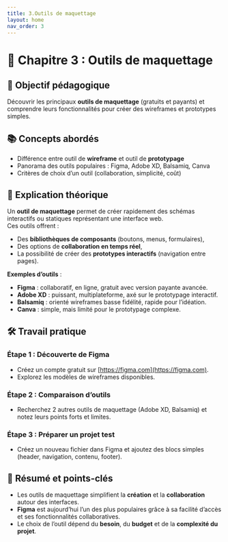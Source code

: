 ```yaml
---
title: 3.Outils de maquettage
layout: home
nav_order: 3
---
```


# 📘 Chapitre 3 : Outils de maquettage

## 🎯 Objectif pédagogique  
Découvrir les principaux **outils de maquettage** (gratuits et payants) et comprendre leurs fonctionnalités pour créer des wireframes et prototypes simples.

## 📚 Concepts abordés  
- Différence entre outil de **wireframe** et outil de **prototypage**  
- Panorama des outils populaires : Figma, Adobe XD, Balsamiq, Canva  
- Critères de choix d’un outil (collaboration, simplicité, coût)

## 🧠 Explication théorique  
Un **outil de maquettage** permet de créer rapidement des schémas interactifs ou statiques représentant une interface web.  
Ces outils offrent :  
- Des **bibliothèques de composants** (boutons, menus, formulaires),  
- Des options de **collaboration en temps réel**,  
- La possibilité de créer des **prototypes interactifs** (navigation entre pages).  

**Exemples d’outils** :  
- **Figma** : collaboratif, en ligne, gratuit avec version payante avancée.  
- **Adobe XD** : puissant, multiplateforme, axé sur le prototypage interactif.  
- **Balsamiq** : orienté wireframes basse fidélité, rapide pour l’idéation.  
- **Canva** : simple, mais limité pour le prototypage complexe.

## 🛠 Travail pratique  
### Étape 1 : Découverte de Figma  
- Créez un compte gratuit sur [https://figma.com](https://figma.com).  
- Explorez les modèles de wireframes disponibles.

### Étape 2 : Comparaison d’outils  
- Recherchez 2 autres outils de maquettage (Adobe XD, Balsamiq) et notez leurs points forts et limites.

### Étape 3 : Préparer un projet test  
- Créez un nouveau fichier dans Figma et ajoutez des blocs simples (header, navigation, contenu, footer).

## 🧾 Résumé et points-clés  
- Les outils de maquettage simplifient la **création** et la **collaboration** autour des interfaces.  
- **Figma** est aujourd’hui l’un des plus populaires grâce à sa facilité d’accès et ses fonctionnalités collaboratives.  
- Le choix de l’outil dépend du **besoin**, du **budget** et de la **complexité du projet**.

